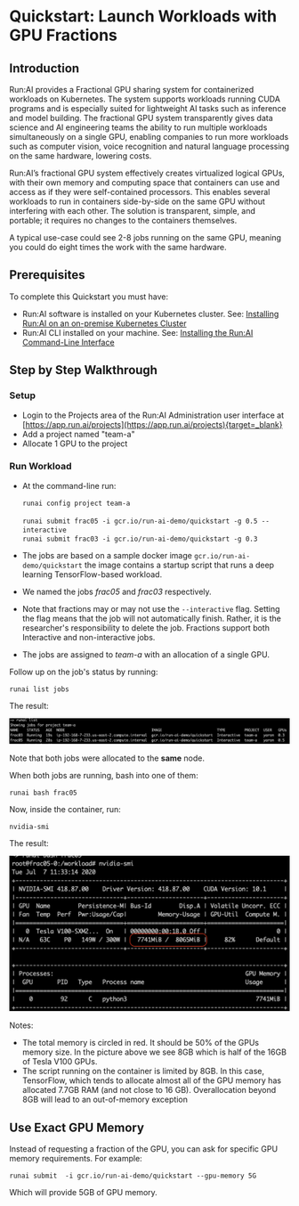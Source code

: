 # Quickstart: Launch Workloads with GPU Fractions

## Introduction

Run:AI provides a Fractional GPU sharing system for containerized workloads on Kubernetes. The system supports workloads running CUDA programs and is especially suited for lightweight AI tasks such as inference and model building. The fractional GPU system transparently gives data science and AI engineering teams the ability to run multiple workloads simultaneously on a single GPU, enabling companies to run more workloads such as computer vision, voice recognition and natural language processing on the same hardware, lowering costs.

Run:AI’s fractional GPU system effectively creates virtualized logical GPUs, with their own memory and computing space that containers can use and access as if they were self-contained processors. This enables several workloads to run in containers side-by-side on the same GPU without interfering with each other. The solution is transparent, simple, and portable; it requires no changes to the containers themselves.

A typical use-case could see 2-8 jobs running on the same GPU, meaning you could do eight times the work with the same hardware. 

## Prerequisites

To complete this Quickstart you must have:

*   Run:AI software is installed on your Kubernetes cluster. See: [Installing Run:AI on an on-premise Kubernetes Cluster](../../Administrator/Cluster-Setup/cluster-install.md)
*   Run:AI CLI installed on your machine. See: [Installing the Run:AI Command-Line Interface](../../Administrator/Researcher-Setup/cli-install.md)

## Step by Step Walkthrough

### Setup

*  Login to the Projects area of the Run:AI Administration user interface at [https://app.run.ai/projects](https://app.run.ai/projects){target=_blank}
*   Add a project named "team-a"
*   Allocate 1 GPU to the project

### Run Workload

*   At the command-line run:

        runai config project team-a

        runai submit frac05 -i gcr.io/run-ai-demo/quickstart -g 0.5 --interactive
        runai submit frac03 -i gcr.io/run-ai-demo/quickstart -g 0.3 

*   The jobs are based on a sample docker image ``gcr.io/run-ai-demo/quickstart`` the image contains a startup script that runs a deep learning TensorFlow-based workload.
*   We named the jobs _frac05_ and _frac03_ respectively. 
*   Note that fractions may or may not use the ``--interactive`` flag. Setting the flag means that the job will not automatically finish. Rather, it is the researcher's responsibility to delete the job. Fractions support both Interactive and non-interactive jobs. 
*   The jobs are assigned to _team-a_ with an allocation of a single GPU. 

Follow up on the job's status by running:

    runai list jobs

The result:

![mceclip30.png](img/mceclip30.png)

Note that both jobs were allocated to the __same__ node.

When both jobs are running, bash into one of them:

    runai bash frac05

 Now, inside the container,  run: 

    nvidia-smi

The result:

![mceclip32.png](img/mceclip32.png)

Notes:

*   The total memory is circled in red. It should be 50% of the GPUs memory size. In the picture above we see 8GB which is half of the 16GB of Tesla V100 GPUs.
*   The script running on the container is limited by 8GB. In this case, TensorFlow, which tends to allocate almost all of the GPU memory has allocated 7.7GB RAM (and not close to 16 GB). Overallocation beyond 8GB will lead to an out-of-memory exception 

## Use Exact GPU Memory

Instead of requesting a fraction of the GPU, you can ask for specific GPU memory requirements. For example:

```
runai submit  -i gcr.io/run-ai-demo/quickstart --gpu-memory 5G

```

Which will provide 5GB of GPU memory. 
